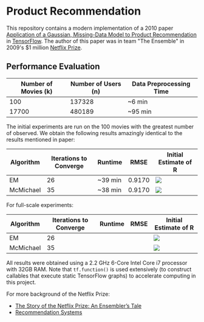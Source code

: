 # Product Recommendation
This repository contains a modern implementation of a 2010 paper [Application of a Gaussian, Missing-Data Model to Product Recommendation](https://ieeexplore.ieee.org/document/5430993) in [TensorFlow](https://www.tensorflow.org/). The author of this paper was in team "The Ensemble" in 2009's $1 million [Netflix Prize](https://en.wikipedia.org/wiki/Netflix_Prize).

## Performance Evaluation
| Number of Movies (k) | Number of Users (n) | Data Preprocessing Time |
|----------------------|---------------------|-------------------------|
| 100                  | 137328              | ~6 min                  |
| 17700                | 480189              | ~95 min                 |

The initial experiments are run on the 100 movies with the greatest number of observed. We obtain the following results amazingly identical to the results mentioned in paper:

| Algorithm | Iterations to Converge | Runtime | RMSE   | Initial Estimate of R | 
|-----------|------------------------|---------|--------|-----------------------|
| EM        | 26                     | ~39 min | 0.9170 | <img src="https://render.githubusercontent.com/render/math?math=\hat{R}^0_4">             |
| McMichael | 35                     | ~38 min | 0.9170 | <img src="https://render.githubusercontent.com/render/math?math=\hat{R}^0_4">             |

For full-scale experiments:

| Algorithm | Iterations to Converge | Runtime | RMSE   | Initial Estimate of R | 
|-----------|------------------------|---------|--------|-----------------------|
| EM        | 26                     |         |        | <img src="https://render.githubusercontent.com/render/math?math=\hat{R}^0_4">             |
| McMichael | 35                     |         |        | <img src="https://render.githubusercontent.com/render/math?math=\hat{R}^0_4">             |

All results were obtained using a 2.2 GHz 6-Core Intel Core i7 processor with 32GB RAM. Note that `tf.function()` is used extensively (to construct callables that execute static TensorFlow graphs) to accelerate computing in this project.

For more background of the Netflix Prize:
- [The Story of the Netflix Prize: An Ensembler’s Tale](https://web.stanford.edu/~lmackey/papers/netflix_story-nas11-slides.pdf)
- [Recommendation Systems](http://snap.stanford.edu/class/cs246-2011/slides/09-recsys.pdf)